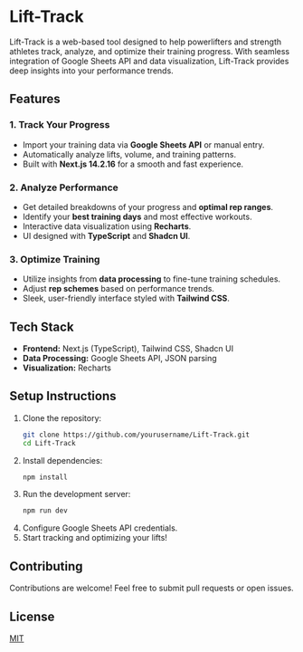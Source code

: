 # Lift-Track

Lift-Track is a web-based tool designed to help powerlifters and strength athletes track, analyze, and optimize their training progress. With seamless integration of Google Sheets API and data visualization, Lift-Track provides deep insights into your performance trends.

## Features

### 1. Track Your Progress
- Import your training data via **Google Sheets API** or manual entry.
- Automatically analyze lifts, volume, and training patterns.
- Built with **Next.js 14.2.16** for a smooth and fast experience.

### 2. Analyze Performance
- Get detailed breakdowns of your progress and **optimal rep ranges**.
- Identify your **best training days** and most effective workouts.
- Interactive data visualization using **Recharts**.
- UI designed with **TypeScript** and **Shadcn UI**.

### 3. Optimize Training
- Utilize insights from **data processing** to fine-tune training schedules.
- Adjust **rep schemes** based on performance trends.
- Sleek, user-friendly interface styled with **Tailwind CSS**.

## Tech Stack
- **Frontend:** Next.js (TypeScript), Tailwind CSS, Shadcn UI
- **Data Processing:** Google Sheets API, JSON parsing
- **Visualization:** Recharts

## Setup Instructions
1. Clone the repository:
   ```bash
   git clone https://github.com/yourusername/Lift-Track.git
   cd Lift-Track
   ```
2. Install dependencies:
   ```bash
   npm install
   ```
3. Run the development server:
   ```bash
   npm run dev
   ```
4. Configure Google Sheets API credentials.
5. Start tracking and optimizing your lifts!

## Contributing
Contributions are welcome! Feel free to submit pull requests or open issues.

## License
[MIT](LICENSE)
